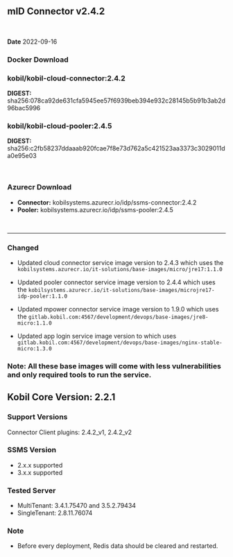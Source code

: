 ## mID Connector v2.4.2

<br/>

**Date** 2022-09-16

### **Docker Download**

### kobil/kobil-cloud-connector:2.4.2
**DIGEST:** sha256:078ca92de631cfa5945ee57f6939beb394e932c28145b5b91b3ab2d96bac5996
### kobil/kobil-cloud-pooler:2.4.5
**DIGEST:** sha256:c2fb58237ddaaab920fcae7f8e73d762a5c421523aa3373c3029011da0e95e03

<br/>

### **Azurecr Download**
- **Connector:** kobilsystems.azurecr.io/idp/ssms-connector:2.4.2  
- **Pooler:** kobilsystems.azurecr.io/idp/ssms-pooler:2.4.5
<br/>

------------------------------------
 
### Changed 
* Updated cloud connector service image version to 2.4.3 which uses the `kobilsystems.azurecr.io/it-solutions/base-images/micro/jre17:1.1.0`

* Updated pooler connector service image version to 2.4.4 which uses the `kobilsystems.azurecr.io/it-solutions/base-images/microjre17-idp-pooler:1.1.0`

* Updated mpower connector service image version to 1.9.0 which uses the `gitlab.kobil.com:4567/development/devops/base-images/jre8-micro:1.1.0`

* Updated app login service image version to which uses `gitlab.kobil.com:4567/development/devops/base-images/nginx-stable-micro:1.3.0`

### Note: All these base images will come with less vulnerabilities and only required tools to run the service.

## Kobil Core Version: 2.2.1 

### Support Versions
Connector Client plugins: 2.4.2_v1, 2.4.2_v2 
 
### SSMS Version 
* 2.x.x supported 
* 3.x.x supported 

### Tested Server 
* MultiTenant: 3.4.1.75470 and 3.5.2.79434 
* SingleTenant: 2.8.11.76074 

### Note
* Before every deployment, Redis data should be cleared and restarted. 
